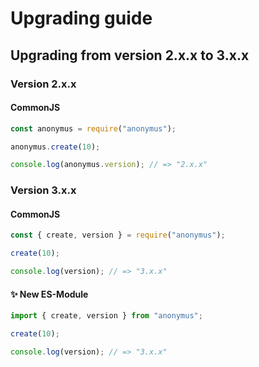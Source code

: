 # Upgrading guide

## Upgrading from version 2.x.x to 3.x.x

### Version 2.x.x

#### CommonJS

```js
const anonymus = require("anonymus");

anonymus.create(10);

console.log(anonymus.version); // => "2.x.x"
```

### Version 3.x.x

#### CommonJS

```js
const { create, version } = require("anonymus");

create(10);

console.log(version); // => "3.x.x"
```

#### ✨ New ES-Module

```js
import { create, version } from "anonymus";

create(10);

console.log(version); // => "3.x.x"
```
